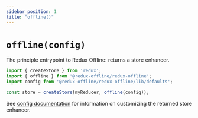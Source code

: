 ```yaml
---
sidebar_position: 1
title: "offline()"
---
```


# `offline(config)`

The principle entrypoint to Redux Offline: returns a store enhancer.

```js
import { createStore } from 'redux';
import { offline } from '@redux-offline/redux-offline';
import config from '@redux-offline/redux-offline/lib/defaults';

const store = createStore(myReducer, offline(config));
```

See [config documentation](./config) for information on customizing the returned store enhancer.
